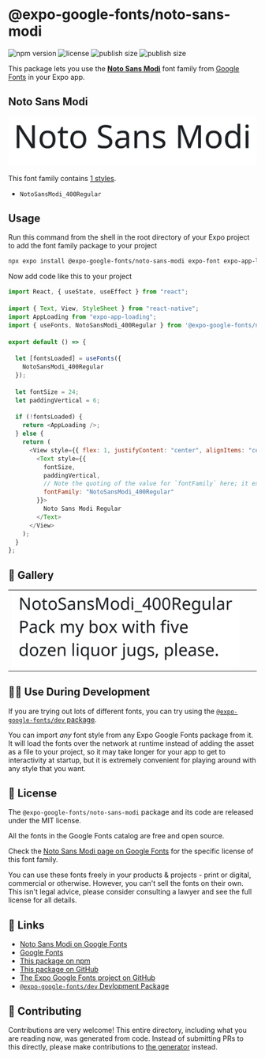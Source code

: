 # @expo-google-fonts/noto-sans-modi

![npm version](https://flat.badgen.net/npm/v/@expo-google-fonts/noto-sans-modi)
![license](https://flat.badgen.net/github/license/expo/google-fonts)
![publish size](https://flat.badgen.net/packagephobia/install/@expo-google-fonts/noto-sans-modi)
![publish size](https://flat.badgen.net/packagephobia/publish/@expo-google-fonts/noto-sans-modi)

This package lets you use the [**Noto Sans Modi**](https://fonts.google.com/specimen/Noto+Sans+Modi) font family from [Google Fonts](https://fonts.google.com/) in your Expo app.

## Noto Sans Modi

![Noto Sans Modi](./font-family.png)

This font family contains [1 styles](#-gallery).

- `NotoSansModi_400Regular`

## Usage

Run this command from the shell in the root directory of your Expo project to add the font family package to your project

```sh
npx expo install @expo-google-fonts/noto-sans-modi expo-font expo-app-loading
```

Now add code like this to your project

```js
import React, { useState, useEffect } from "react";

import { Text, View, StyleSheet } from "react-native";
import AppLoading from "expo-app-loading";
import { useFonts, NotoSansModi_400Regular } from '@expo-google-fonts/noto-sans-modi';

export default () => {

  let [fontsLoaded] = useFonts({
    NotoSansModi_400Regular
  });

  let fontSize = 24;
  let paddingVertical = 6;

  if (!fontsLoaded) {
    return <AppLoading />;
  } else {
    return (
      <View style={{ flex: 1, justifyContent: "center", alignItems: "center" }}>
        <Text style={{
          fontSize,
          paddingVertical,
          // Note the quoting of the value for `fontFamily` here; it expects a string!
          fontFamily: "NotoSansModi_400Regular"
        }}>
          Noto Sans Modi Regular
        </Text>
      </View>
    );
  }
};
```

## 🔡 Gallery


||||
|-|-|-|
|![NotoSansModi_400Regular](./NotoSansModi_400Regular.ttf.png)||||


## 👩‍💻 Use During Development

If you are trying out lots of different fonts, you can try using the [`@expo-google-fonts/dev` package](https://github.com/expo/google-fonts/tree/master/font-packages/dev#readme).

You can import _any_ font style from any Expo Google Fonts package from it. It will load the fonts over the network at runtime instead of adding the asset as a file to your project, so it may take longer for your app to get to interactivity at startup, but it is extremely convenient for playing around with any style that you want.


## 📖 License

The `@expo-google-fonts/noto-sans-modi` package and its code are released under the MIT license.

All the fonts in the Google Fonts catalog are free and open source.

Check the [Noto Sans Modi page on Google Fonts](https://fonts.google.com/specimen/Noto+Sans+Modi) for the specific license of this font family.

You can use these fonts freely in your products & projects - print or digital, commercial or otherwise. However, you can't sell the fonts on their own. This isn't legal advice, please consider consulting a lawyer and see the full license for all details.

## 🔗 Links

- [Noto Sans Modi on Google Fonts](https://fonts.google.com/specimen/Noto+Sans+Modi)
- [Google Fonts](https://fonts.google.com/)
- [This package on npm](https://www.npmjs.com/package/@expo-google-fonts/noto-sans-modi)
- [This package on GitHub](https://github.com/expo/google-fonts/tree/master/font-packages/noto-sans-modi)
- [The Expo Google Fonts project on GitHub](https://github.com/expo/google-fonts)
- [`@expo-google-fonts/dev` Devlopment Package](https://github.com/expo/google-fonts/tree/master/font-packages/dev)

## 🤝 Contributing

Contributions are very welcome! This entire directory, including what you are reading now, was generated from code. Instead of submitting PRs to this directly, please make contributions to [the generator](https://github.com/expo/google-fonts/tree/master/packages/generator) instead.
